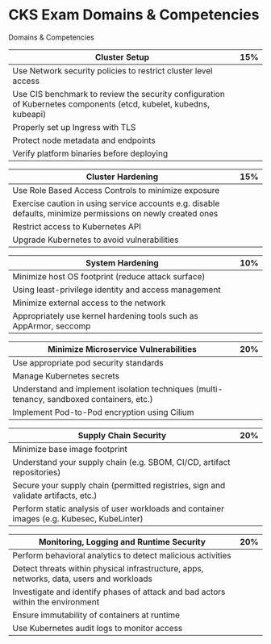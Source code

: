 # CKS Exam Domains & Competencies

Domains & Competencies


| Cluster Setup | 15% |
|---------------|-----|
| Use Network security policies to restrict cluster level access
| Use CIS benchmark to review the security configuration of Kubernetes components (etcd, kubelet, kubedns, kubeapi)
| Properly set up Ingress with TLS
| Protect node metadata and endpoints
| Verify platform binaries before deploying

| Cluster Hardening | 15% |
|-------------------|-----|
| Use Role Based Access Controls to minimize exposure
| Exercise caution in using service accounts e.g. disable defaults, minimize permissions on newly created ones
| Restrict access to Kubernetes API
| Upgrade Kubernetes to avoid vulnerabilities

| System Hardening | 10% |
|-------------------|-----|
| Minimize host OS footprint (reduce attack surface)
| Using least-privilege identity and access management
| Minimize external access to the network
| Appropriately use kernel hardening tools such as AppArmor, seccomp

| Minimize Microservice Vulnerabilities | 20% |
|-------------------|-----|
| Use appropriate pod security standards
| Manage Kubernetes secrets
| Understand and implement isolation techniques (multi-tenancy, sandboxed containers, etc.)
| Implement Pod-to-Pod encryption using Cilium

| Supply Chain Security | 20% |
|-------------------|-----|
| Minimize base image footprint
| Understand your supply chain (e.g. SBOM, CI/CD, artifact repositories)
| Secure your supply chain (permitted registries, sign and validate artifacts, etc.)
| Perform static analysis of user workloads and container images (e.g. Kubesec, KubeLinter)

| Monitoring, Logging and Runtime Security | 20% | 
|-------------------|-----|
| Perform behavioral analytics to detect malicious activities
| Detect threats within physical infrastructure, apps, networks, data, users and workloads
| Investigate and identify phases of attack and bad actors within the environment
| Ensure immutability of containers at runtime
| Use Kubernetes audit logs to monitor access